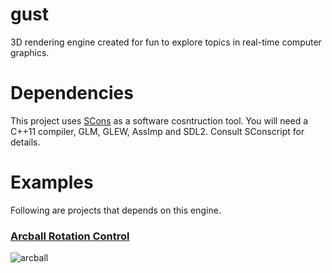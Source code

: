 gust
====
3D rendering engine created for fun to explore topics in real-time computer
graphics.

Dependencies
============
This project uses [SCons](http://www.scons.org) as a software cosntruction
tool. You will need a C++11 compiler, GLM, GLEW, AssImp and SDL2. Consult
SConscript for details.

Examples
========
Following are projects that depends on this engine.

### [Arcball Rotation Control](https:://github.com/mharrys/arcball)

![arcball](https://github.com/mharrys/arcball/raw/master/scrot.png)
